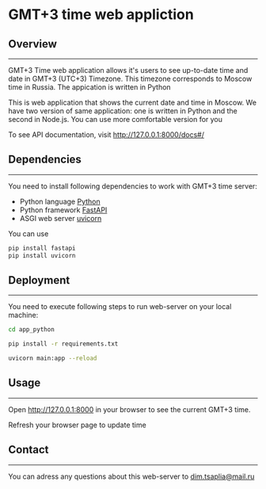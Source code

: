 # GMT+3 time web appliction

## Overview

---------------

GMT+3 Time web application allows it's users to see up-to-date time and date in GMT+3 (UTC+3) Timezone. This timezone corresponds to  Moscow time in Russia. The appication is written in Python

This is web application that shows the current date and time in Moscow. We have two version of same application: one is written in Python and the second in Node.js. You can use more comfortable version for you

To see API documentation, visit <http://127.0.0.1:8000/docs#/>

## Dependencies

---------------
You need to install following dependencies to work with GMT+3 time server:

- Python language [Python](https://www.python.org)
- Python framework [FastAPI](https://fastapi.tiangolo.com)
- ASGI web server [uvicorn](https://www.uvicorn.org)

You can use

```bash
pip install fastapi
pip install uvicorn
```

## Deployment

---------------

You need to execute following steps to run web-server on your local machine:

```bash
cd app_python
```

```bash
pip install -r requirements.txt
```

```bash
uvicorn main:app --reload
```

## Usage

---------------

Open  <http://127.0.0.1:8000> in your browser to see the current GMT+3 time.

Refresh your browser page to update time

## Contact

---------------
You can adress any questions about this web-server to dim.tsaplia@mail.ru

